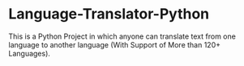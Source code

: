 # Language-Translator-Python
This is a Python Project in which anyone can translate text from one language to another language (With Support of More than 120+ Languages).
